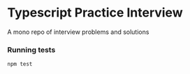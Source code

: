 # Typescript Practice Interview

A mono repo of interview problems and solutions

### Running tests
```
npm test
```
